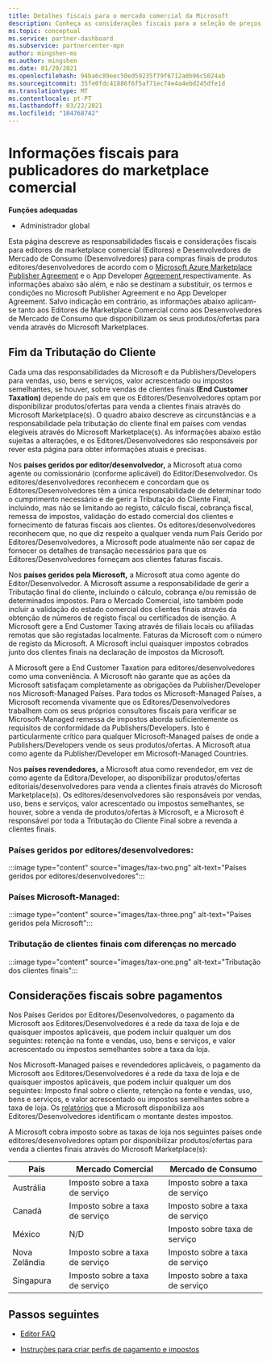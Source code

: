 ```yaml
---
title: Detalhes fiscais para o mercado comercial da Microsoft
description: Conheça as considerações fiscais para a seleção de preços, implicações no pagamento e responsabilidade fiscal pelos seus países/regiões de distribuição.
ms.topic: conceptual
ms.service: partner-dashboard
ms.subservice: partnercenter-mpn
author: mingshen-ms
ms.author: mingshen
ms.date: 01/29/2021
ms.openlocfilehash: 94ba6c89eec50ed59235f79f6712a0b96c5024ab
ms.sourcegitcommit: 35fe0fdc41886f6f5af71ec74e4a4ebd245dfe1d
ms.translationtype: MT
ms.contentlocale: pt-PT
ms.lasthandoff: 03/22/2021
ms.locfileid: "104768742"
---
```

# <a name="tax-details-for-commercial-marketplace-publishers"></a>Informações fiscais para publicadores do marketplace comercial

**Funções adequadas**

- Administrador global

Esta página descreve as responsabilidades fiscais e considerações fiscais para editores de marketplace comercial (Editores) e Desenvolvedores de Mercado de Consumo (Desenvolvedores) para compras finais de produtos editores/desenvolvedores de acordo com o [Microsoft Azure Marketplace Publisher Agreement](https://go.microsoft.com/fwlink/p/?LinkID=699560) e o App Developer [Agreement,](https://query.prod.cms.rt.microsoft.com/cms/api/am/binary/RE4o4bH)respectivamente. As informações abaixo são além, e não se destinam a substituir, os termos e condições no Microsoft Publisher Agreement e no App Developer Agreement. Salvo indicação em contrário, as informações abaixo aplicam-se tanto aos Editores de Marketplace Comercial como aos Desenvolvedores de Mercado de Consumo que disponibilizam os seus produtos/ofertas para venda através do Microsoft Marketplaces. 

## <a name="end-customer-taxation"></a>Fim da Tributação do Cliente

Cada uma das responsabilidades da Microsoft e da Publishers/Developers para vendas, uso, bens e serviços, valor acrescentado ou impostos semelhantes, se houver, sobre vendas de clientes finais **(End Customer Taxation)** depende do país em que os Editores/Desenvolvedores optam por disponibilizar produtos/ofertas para venda a clientes finais através do Microsoft Marketplace(s). O quadro abaixo descreve as circunstâncias e a responsabilidade pela tributação do cliente final em países com vendas elegíveis através do Microsoft Marketplace(s). As informações abaixo estão sujeitas a alterações, e os Editores/Desenvolvedores são responsáveis por rever esta página para obter informações atuais e precisas.

Nos **países geridos por editor/desenvolvedor,** a Microsoft atua como agente ou comissionário (conforme aplicável) do Editor/Desenvolvedor. Os editores/desenvolvedores reconhecem e concordam que os Editores/Desenvolvedores têm a única responsabilidade de determinar todo o cumprimento necessário e de gerir a Tributação do Cliente Final, incluindo, mas não se limitando ao registo, cálculo fiscal, cobrança fiscal, remessa de impostos, validação do estado comercial dos clientes e fornecimento de faturas fiscais aos clientes. Os editores/desenvolvedores reconhecem que, no que diz respeito a qualquer venda num País Gerido por Editores/Desenvolvedores, a Microsoft pode atualmente não ser capaz de fornecer os detalhes de transação necessários para que os Editores/Desenvolvedores forneçam aos clientes faturas fiscais. 

Nos **países geridos pela Microsoft,** a Microsoft atua como agente do Editor/Desenvolvedor. A Microsoft assume a responsabilidade de gerir a Tributação final do cliente, incluindo o cálculo, cobrança e/ou remissão de determinados impostos. Para o Mercado Comercial, isto também pode incluir a validação do estado comercial dos clientes finais através da obtenção de números de registo fiscal ou certificados de isenção. A Microsoft gere a End Customer Taxing através de filiais locais ou afiliadas remotas que são registadas localmente. Faturas da Microsoft com o número de registo da Microsoft. A Microsoft inclui quaisquer impostos cobrados junto dos clientes finais na declaração de impostos da Microsoft.

A Microsoft gere a End Customer Taxation para editores/desenvolvedores como uma conveniência. A Microsoft não garante que as ações da Microsoft satisfaçam completamente as obrigações da Publisher/Developer nos Microsoft-Managed Países. Para todos os Microsoft-Managed Países, a Microsoft recomenda vivamente que os Editores/Desenvolvedores trabalhem com os seus próprios consultores fiscais para verificar se Microsoft-Managed remessa de impostos aborda suficientemente os requisitos de conformidade da Publishers/Developers. Isto é particularmente crítico para qualquer Microsoft-Managed países de onde a Publishers/Developers vende os seus produtos/ofertas. A Microsoft atua como agente da Publisher/Developer em Microsoft-Managed Countries.

Nos **países revendedores,** a Microsoft atua como revendedor, em vez de como agente da Editora/Developer, ao disponibilizar produtos/ofertas editoriais/desenvolvedores para venda a clientes finais através do Microsoft Marketplace(s). Os editores/desenvolvedores são responsáveis por vendas, uso, bens e serviços, valor acrescentado ou impostos semelhantes, se houver, sobre a venda de produtos/ofertas à Microsoft, e a Microsoft é responsável por toda a Tributação do Cliente Final sobre a revenda a clientes finais.


### <a name="publisherdeveloper-managed-countries"></a>Países geridos por editores/desenvolvedores: 

:::image type="content" source="images/tax-two.png" alt-text="Países geridos por editores/desenvolvedores":::

### <a name="microsoft-managed-countries"></a>Países Microsoft-Managed:

:::image type="content" source="images/tax-three.png" alt-text="Países geridos pela Microsoft":::

### <a name="end-customer-taxation-with-differences-in-marketplace"></a>Tributação de clientes finais com diferenças no mercado

:::image type="content" source="images/tax-one.png" alt-text="Tributação dos clientes finais":::

## <a name="tax-considerations-on-payouts"></a>Considerações fiscais sobre pagamentos

Nos Países Geridos por Editores/Desenvolvedores, o pagamento da Microsoft aos Editores/Desenvolvedores é a rede da taxa de loja e de quaisquer impostos aplicáveis, que podem incluir qualquer um dos seguintes: retenção na fonte e vendas, uso, bens e serviços, e valor acrescentado ou impostos semelhantes sobre a taxa da loja.

Nos Microsoft-Managed países e revendedores aplicáveis, o pagamento da Microsoft aos Editores/Desenvolvedores é a rede da taxa de loja e de quaisquer impostos aplicáveis, que podem incluir qualquer um dos seguintes: Imposto final sobre o cliente, retenção na fonte e vendas, uso, bens e serviços, e valor acrescentado ou impostos semelhantes sobre a taxa de loja. Os [relatórios](payout-statement.md) que a Microsoft disponibiliza aos Editores/Desenvolvedores identificam o montante destes impostos. 

A Microsoft cobra imposto sobre as taxas de loja nos seguintes países onde editores/desenvolvedores optam por disponibilizar produtos/ofertas para venda a clientes finais através do Microsoft Marketplace(s):

|**País**|**Mercado Comercial**|**Mercado de Consumo**|
|----------------|-----------------------------|-----------------------|
|Austrália|Imposto sobre a taxa de serviço|Imposto sobre a taxa de serviço|
|Canadá|Imposto sobre a taxa de serviço|Imposto sobre a taxa de serviço|
|México|N/D|Imposto sobre taxa de serviço|
|Nova Zelândia|Imposto sobre a taxa de serviço|Imposto sobre a taxa de serviço|
|Singapura|Imposto sobre a taxa de serviço|Imposto sobre a taxa de serviço|


## <a name="next-steps"></a>Passos seguintes

- [Editor FAQ](/azure/marketplace/marketplace-faq-publisher-guide) 

- [Instruções para criar perfis de pagamento e impostos](./set-up-your-payout-account.md?context=%2fazure%2fmarketplace%2fcontext%2fcontext#create-a-payment-profile)